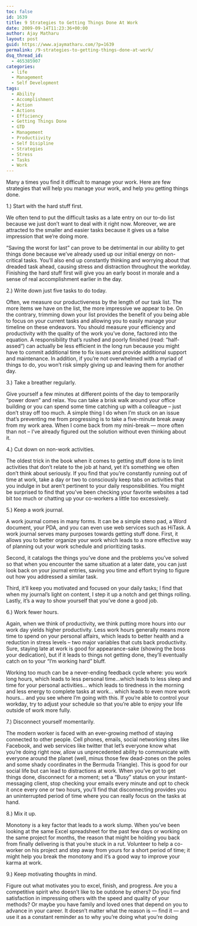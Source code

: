 ```yaml
---
toc: false
id: 1639
title: 9 Strategies to Getting Things Done At Work
date: 2009-09-14T11:23:36+00:00
author: Ajay Matharu
layout: post
guid: https://www.ajaymatharu.com/?p=1639
permalink: /9-strategies-to-getting-things-done-at-work/
dsq_thread_id:
  - 465385907
categories:
  - life
  - Management
  - Self Development
tags:
  - Ability
  - Accomplishment
  - Action
  - Actions
  - Efficiency
  - Getting Things Done
  - GTD
  - Management
  - Productiivity
  - Self Disipline
  - Strategies
  - Stress
  - Tasks
  - Work
---
```

Many a times you find it difficult to manage your work. Here are few strategies that will help you manage your work, and help you getting things done.

1.) Start with the hard stuff first.

We often tend to put the difficult tasks as a late entry on our to-do list because we just don’t want to deal with it right now. Moreover, we are attracted to the smaller and easier tasks because it gives us a false impression that we’re doing more.

“Saving the worst for last” can prove to be detrimental in our ability to get things done because we’ve already used up our initial energy on non-critical tasks. You’ll also end up constantly thinking and worrying about that dreaded task ahead, causing stress and distraction throughout the workday. Finishing the hard stuff first will give you an early boost in morale and a sense of real accomplishment earlier in the day.

2.) Write down just five tasks to do today.

Often, we measure our productiveness by the length of our task list. The more items we have on the list, the more impressive we appear to be. On the contrary, trimming down your list provides the benefit of you being able to focus on your current tasks and allowing you to easily manage your timeline on these endeavors. You should measure your efficiency and productivity with the quality of the work you’ve done, factored into the equation. A responsibility that’s rushed and poorly finished (read: “half-assed“) can actually be less efficient in the long run because you might have to commit additional time to fix issues and provide additional support and maintenance. In addition, if you’re not overwhelmed with a myriad of things to do, you won’t risk simply giving up and leaving them for another day.

3.) Take a breather regularly.

Give yourself a few minutes at different points of the day to temporarily “power down” and relax. You can take a brisk walk around your office building or you can spend some time catching up with a colleague – just don’t stray off too much. A simple thing I do when I’m stuck on an issue that’s preventing me from progressing is to take a five-minute break away from my work area. When I come back from my mini-break — more often than not – I’ve already figured out the solution without even thinking about it.

4.) Cut down on non-work activities.

The oldest trick in the book when it comes to getting stuff done is to limit activities that don’t relate to the job at hand, yet it’s something we often don’t think about seriously. If you find that you’re constantly running out of time at work, take a day or two to consciously keep tabs on activities that you indulge in but aren’t pertinent to your daily responsibilities. You might be surprised to find that you’ve been checking your favorite websites a tad bit too much or chatting up your co-workers a little too excessively.

5.) Keep a work journal.

A work journal comes in many forms. It can be a simple steno pad, a Word document, your PDA, and you can even use web services such as HiTask. A work journal serves many purposes towards getting stuff done. First, it allows you to better organize your work which leads to a more effective way of planning out your work schedule and prioritizing tasks.

Second, it catalogs the things you’ve done and the problems you’ve solved so that when you encounter the same situation at a later date, you can just look back on your journal entries, saving you time and effort trying to figure out how you addressed a similar task.

Third, it’ll keep you motivated and focused on your daily tasks; I find that when my journal’s light on content, I step it up a notch and get things rolling. Lastly, it’s a way to show yourself that you’ve done a good job.

6.) Work fewer hours.

Again, when we think of productivity, we think putting more hours into our work day yields higher productivity. Less work hours generally means more time to spend on your personal affairs, which leads to better health and a reduction in stress levels – two major variables that cuts back productivity. Sure, staying late at work is good for appearance-sake (showing the boss your dedication), but if it leads to things not getting done, they’ll eventually catch on to your “I’m working hard” bluff.

Working too much can be a never-ending feedback cycle where: you work long hours, which leads to less personal time…which leads to less sleep and time for your personal activities… which leads to tiredness in the morning and less energy to complete tasks at work… which leads to even more work hours… and you see where I’m going with this. If you’re able to control your workday, try to adjust your schedule so that you’re able to enjoy your life outside of work more fully.

7.) Disconnect yourself momentarily.

The modern worker is faced with an ever-growing method of staying connected to other people. Cell phones, emails, social networking sites like Facebook, and web services like twitter that let’s everyone know what you’re doing right now, allow us unprecedented ability to communicate with everyone around the planet (well, minus those few dead-zones on the poles and some shady coordinates in the Bermuda Triangle). This is good for our social life but can lead to distractions at work. When you’ve got to get things done, disconnect for a moment; set a “Busy” status on your instant-messaging client, stop checking your emails every minute and opt to check it once every one or two hours, you’ll find that disconnecting provides you an uninterrupted period of time where you can really focus on the tasks at hand.

8.) Mix it up.

Monotony is a key factor that leads to a work slump. When you’ve been looking at the same Excel spreadsheet for the past few days or working on the same project for months, the reason that might be holding you back from finally delivering is that you’re stuck in a rut. Volunteer to help a co-worker on his project and step away from yours for a short period of time; it might help you break the monotony and it’s a good way to improve your karma at work.

9.) Keep motivating thoughts in mind.

Figure out what motivates you to excel, finish, and progress. Are you a competitive spirit who doesn’t like to be outdone by others? Do you find satisfaction in impressing others with the speed and quality of your methods? Or maybe you have family and loved ones that depend on you to advance in your career. It doesn’t matter what the reason is — find it — and use it as a constant reminder as to why you’re doing what you’re doing
